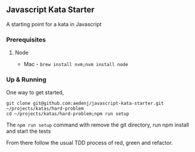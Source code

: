 ## Javascript Kata Starter

A starting point for a kata in Javascript

### Prerequisites

1. Node

    + Mac - `brew install nvm;nvm install node`

### Up & Running

One way to get started,

```
git clone git@github.com:aedenj/javascript-kata-starter.git ~/projects/katas/hard-problem
cd ~/projects/katas/hard-problem;npm run setup
```

The `npm run setup` command with remove the git directory, run npm install and start the tests

From there follow the usual TDD process of red, green and refactor.
